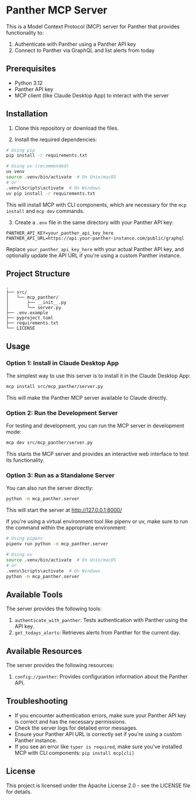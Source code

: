 # Panther MCP Server

This is a Model Context Protocol (MCP) server for Panther that provides functionality to:
1. Authenticate with Panther using a Panther API key
2. Connect to Panther via GraphQL and list alerts from today

## Prerequisites

- Python 3.12
- Panther API key
- MCP client (like Claude Desktop App) to interact with the server

## Installation

1. Clone this repository or download the files.

2. Install the required dependencies:

```bash
# Using pip
pip install -r requirements.txt

# Using uv (recommended)
uv venv
source .venv/bin/activate  # On Unix/macOS
# or
.venv\Scripts\activate  # On Windows
uv pip install -r requirements.txt
```

This will install MCP with CLI components, which are necessary for the `mcp install` and `mcp dev` commands.

3. Create a `.env` file in the same directory with your Panther API key:

```
PANTHER_API_KEY=your_panther_api_key_here
PANTHER_API_URL=https://api.your-panther-instance.com/public/graphql
```

Replace `your_panther_api_key_here` with your actual Panther API key, and optionally update the API URL if you're using a custom Panther instance.

## Project Structure

```
.
├── src/
│   └── mcp_panther/
│       ├── __init__.py
│       └── server.py
├── .env.example
├── pyproject.toml
├── requirements.txt
└── LICENSE
```

## Usage

### Option 1: Install in Claude Desktop App

The simplest way to use this server is to install it in the Claude Desktop App:

```bash
mcp install src/mcp_panther/server.py
```

This will make the Panther MCP server available to Claude directly.

### Option 2: Run the Development Server

For testing and development, you can run the MCP server in development mode:

```bash
mcp dev src/mcp_panther/server.py
```

This starts the MCP server and provides an interactive web interface to test its functionality.

### Option 3: Run as a Standalone Server

You can also run the server directly:

```bash
python -m mcp_panther.server
```

This will start the server at http://127.0.0.1:8000/

If you're using a virtual environment tool like pipenv or uv, make sure to run the command within the appropriate environment:

```bash
# Using pipenv
pipenv run python -m mcp_panther.server

# Using uv
source .venv/bin/activate  # On Unix/macOS
# or
.venv\Scripts\activate  # On Windows
python -m mcp_panther.server
```

## Available Tools

The server provides the following tools:

1. `authenticate_with_panther`: Tests authentication with Panther using the API key.
2. `get_todays_alerts`: Retrieves alerts from Panther for the current day.

## Available Resources

The server provides the following resources:

1. `config://panther`: Provides configuration information about the Panther API.

## Troubleshooting

- If you encounter authentication errors, make sure your Panther API key is correct and has the necessary permissions.
- Check the server logs for detailed error messages.
- Ensure your Panther API URL is correctly set if you're using a custom Panther instance.
- If you see an error like `typer is required`, make sure you've installed MCP with CLI components: `pip install mcp[cli]`

## License

This project is licensed under the Apache License 2.0 - see the LICENSE file for details.
